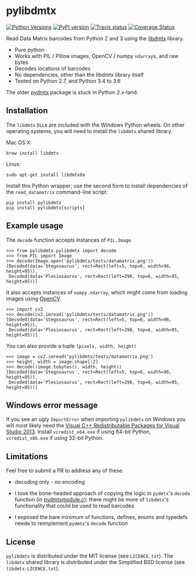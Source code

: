 # pylibdmtx

[![Python Versions](https://img.shields.io/badge/python-2.7%2C%203.4%2C%203.5%2C%203.6-blue.svg)](https://github.com/NaturalHistoryMuseum/pylibdmtx)
[![PyPI version](https://badge.fury.io/py/pylibdmtx.svg)](https://pypi.python.org/pypi/pylibdmtx/)
[![Travis status](https://travis-ci.org/NaturalHistoryMuseum/pylibdmtx.svg?branch=master)](https://travis-ci.org/NaturalHistoryMuseum/pylibdmtx)
[![Coverage Status](https://coveralls.io/repos/github/NaturalHistoryMuseum/pylibdmtx/badge.svg?branch=master)](https://coveralls.io/github/NaturalHistoryMuseum/pylibdmtx?branch=master)

Read Data Matrix barcodes from Python 2 and 3 using the
[libdmtx](http://libdmtx.sourceforge.net/) library.

* Pure python
* Works with PIL / Pillow images, OpenCV / numpy `ndarray`s, and raw bytes
* Decodes locations of barcodes
* No dependencies, other than the libdmtx library itself
* Tested on Python 2.7, and Python 3.4 to 3.6

The older
[pydmtx](https://sourceforge.net/p/libdmtx/dmtx-wrappers/ci/master/tree/python/)
package is stuck in Python 2.x-land.

## Installation

The `libdmtx` `DLL`s are included with the Windows Python wheels.
On other operating systems, you will need to install the `libdmtx` shared
library.

Mac OS X:

```
brew install libdmtx
```

Linux:

```
sudo apt-get install libdmtx0a
```

Install this Python wrapper; use the second form to install dependencies of
the `read_datamatrix` command-line script:

```
pip install pylibdmtx
pip install pylibdmtx[scripts]
```

## Example usage

The `decode` function accepts instances of `PIL.Image`.

```
>>> from pylibdmtx.pylibdmtx import decode
>>> from PIL import Image
>>> decode(Image.open('pylibdmtx/tests/datamatrix.png'))
[Decoded(data='Stegosaurus', rect=Rect(left=5, top=6, width=96, height=95)),
 Decoded(data='Plesiosaurus', rect=Rect(left=298, top=6, width=95, height=95))]
```

It also accepts instances of `numpy.ndarray`, which might come from loading
images using [OpenCV](http://opencv.org/).

```
>>> import cv2
>>> decode(cv2.imread('pylibdmtx/tests/datamatrix.png'))
[Decoded(data='Stegosaurus', rect=Rect(left=5, top=6, width=96, height=95)),
 Decoded(data='Plesiosaurus', rect=Rect(left=298, top=6, width=95, height=95))]
```

You can also provide a tuple `(pixels, width, height)`

```
>>> image = cv2.imread('pylibdmtx/tests/datamatrix.png')
>>> height, width = image.shape[:2]
>>> decode((image.tobytes(), width, height))
[Decoded(data='Stegosaurus', rect=Rect(left=5, top=6, width=96, height=95)),
 Decoded(data='Plesiosaurus', rect=Rect(left=298, top=6, width=95, height=95))]
```

## Windows error message
If you see an ugly `ImportError` when importing `pylibdmtx` on Windows you will
most likely need the
[Visual C++ Redistributable Packages for Visual Studio 2013](https://www.microsoft.com/en-US/download/details.aspx?id=40784).
Install `vcredist_x64.exe` if using 64-bit Python, `vcredist_x86.exe` if using
32-bit Python.

## Limitations

Feel free to submit a PR to address any of these.

* decoding only - no encoding

* I took the bone-headed approach of copying the logic in
`pydmtx`'s `decode` function
(in [pydmtxmodule.c](https://sourceforge.net/p/libdmtx/dmtx-wrappers/ci/master/tree/python/));
there might be more of `libdmtx`'s functionality that could be used to read
barcodes

* I exposed the bare minimum of functions, defines, enums and typedefs
neede to reimplement `pydmtx`'s `decode` function

## License

`pylibdmtx` is distributed under the MIT license (see `LICENCE.txt`).
The `libdmtx` shared library is distributed under the Simplified BSD license
(see `libdmtx-LICENCE.txt`).
